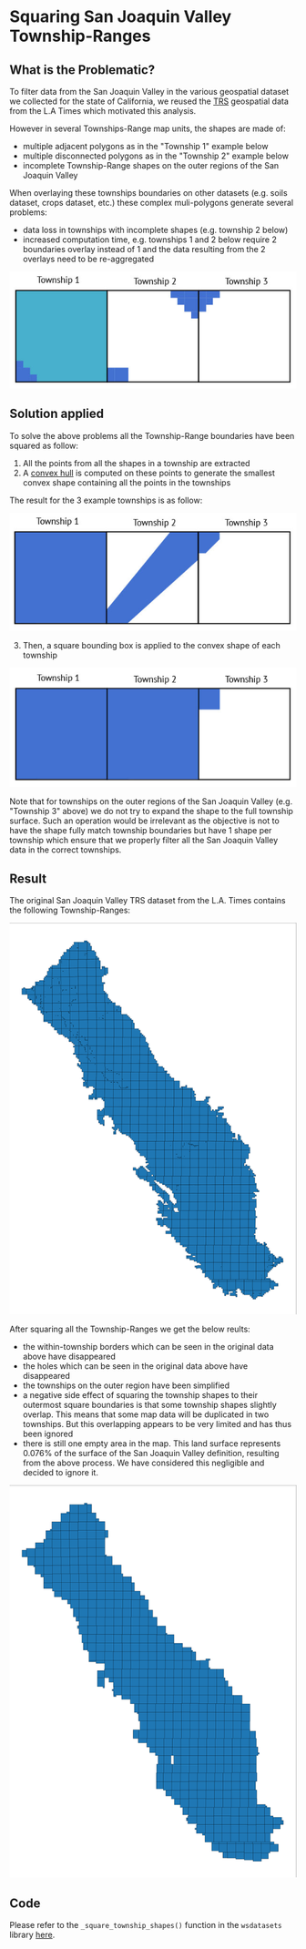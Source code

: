 # Squaring San Joaquin Valley Township-Ranges
## What is the Problematic?
To filter data from the San Joaquin Valley in the various geospatial dataset we collected for the state of California, 
we reused the [TRS](doc/etl/township_overlay.md) geospatial data from the L.A Times which motivated this analysis.

However in several Townships-Range map units, the shapes are made of:
* multiple adjacent polygons as in the "Township 1" example below
* multiple disconnected polygons as in the "Township 2" example below
* incomplete Township-Range shapes on the outer regions of the San Joaquin Valley

When overlaying these townships boundaries on other datasets (e.g. soils dataset, crops dataset, etc.) these complex
muli-polygons generate several problems:
* data loss in townships with incomplete shapes (e.g. township 2 below)
* increased computation time, e.g. townships 1 and 2 below require 2 boundaries overlay instead of 1 and the data 
resulting from the 2 overlays need to be re-aggregated

!["Example Townships shapes"](../images/original_townships.jpg)

## Solution applied
To solve the above problems all the Township-Range boundaries have been squared as follow:
1. All the points from all the shapes in a township are extracted
2. A [convex hull](https://en.wikipedia.org/wiki/Convex_hull) is computed on these points to generate the smallest
convex shape containing all the points in the townships

The result for the 3 example townships is as follow:

!["Townships shapes transformed by convex hull"](../images/convex_hull.jpg)

3. Then, a square bounding box is applied to the convex shape of each township

!["Final squared Township shapes"](../images/squared_townships.jpg)

Note that for townships on the outer regions of the San Joaquin Valley (e.g. "Township 3" above) we do not try to expand
the shape to the full township surface. Such an operation would be irrelevant as the objective is not to have the shape
fully match township boundaries but have 1 shape per township which ensure that we properly filter all the San
Joaquin Valley data in the correct townships.

## Result
The original San Joaquin Valley TRS dataset from the L.A. Times contains the following Township-Ranges:

!["Original Township-Range shapes"](../images/sjv_original_townships.png)

After squaring all the Township-Ranges we get the below reults:
* the within-township borders which can be seen in the original data above have disappeared
* the holes which can be seen in the original data above have disappeared
* the townships on the outer region have been simplified
* a negative side effect of squaring the township shapes to their outermost square boundaries is that some township
shapes slightly overlap. This means that some map data will be duplicated in two townships. But this overlapping appears
to be very limited and has thus been ignored
* there is still one empty area in the map. This land surface represents 0.076% of the surface of the San Joaquin
Valley definition, resulting from the above process. We have considered this negligible and decided to ignore it.

!["Final Township-Range shapes"](../images/sjv_squarred_townships.png)

## Code 
Please refer to the `_square_township_shapes()` function in the `wsdatasets` library [here](lib/wsdatasets.py). 
